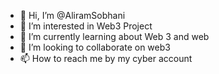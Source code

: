 - 👋 Hi, I’m @AliramSobhani
- 👀 I’m interested in Web3 Project
- 🌱 I’m currently learning about Web 3 and web 
- 💞️ I’m looking to collaborate on web3
- 📫 How to reach me by my cyber account                                                                                                                                
 
<!---
AliramSobhani/AliramSobhani is a ✨ special ✨ repository because its `README.md` (this file) appears on your GitHub profile.
You can click the Preview link to take a look at your changes.
--->
